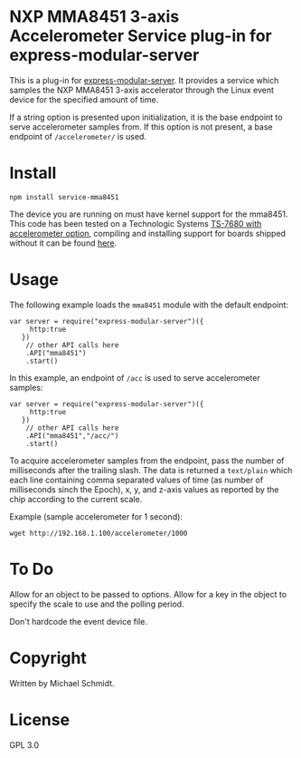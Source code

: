 NXP MMA8451 3-axis Accelerometer Service plug-in for express-modular-server
===========================================================================

This is a plug-in for [express-modular-server](https://github.com/michael-ts/express-modular-server/).  It provides a service which samples the NXP MMA8451 3-axis accelerator through the Linux event device for the specified amount of time.

If a string option is presented upon initialization, it is the base endpoint to serve accelerometer samples from.  If this option is not present,  a base endpoint of `/accelerometer/` is used.

# Install

    npm install service-mma8451

The device you are running on must have kernel support for the mma8451.  This code has been tested on a Technologic Systems [TS-7680 with accelerometer option](https://wiki.embeddedarm.com/wiki/TS-7680#Accelerometer), compiling and installing support for boards shipped without it can be found [here](https://wiki.embeddedarm.com/wiki/TS-7680#Compile_the_Kernel).

# Usage

The following example loads the `mma8451` module with the default endpoint:

    var server = require("express-modular-server")({
         http:true
       })
        // other API calls here
        .API("mma8451")
        .start()

In this example, an endpoint of `/acc` is used to serve accelerometer samples:


    var server = require("express-modular-server")({
         http:true
       })
        // other API calls here
        .API("mma8451","/acc/")
        .start()

To acquire accelerometer samples from the endpoint, pass the number of milliseconds after the trailing slash.  The data is returned a `text/plain` which each line containing comma separated values of  time (as number of milliseconds sinch the Epoch), x, y, and z-axis values as reported by the chip according to the current scale.

Example (sample accelerometer for 1 second):

    wget http://192.168.1.100/accelerometer/1000


# To Do

Allow for an object to be passed to options.  Allow for a key in the object to specify the scale to use and the polling period.

Don't hardcode the event device file.

# Copyright

Written by Michael Schmidt.

# License

GPL 3.0
